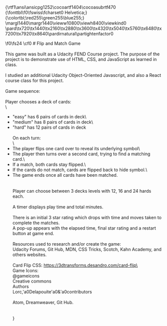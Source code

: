 {\rtf1\ansi\ansicpg1252\cocoartf1404\cocoasubrtf470
{\fonttbl\f0\fswiss\fcharset0 Helvetica;}
{\colortbl;\red255\green255\blue255;}
\margl1440\margr1440\vieww10800\viewh8400\viewkind0
\pard\tx720\tx1440\tx2160\tx2880\tx3600\tx4320\tx5040\tx5760\tx6480\tx7200\tx7920\tx8640\pardirnatural\partightenfactor0

\f0\fs24 \cf0 # Flip and Match Game\
\
This game was built as a Udacity FEND Course project. The purpose of the project is to demonstrate use of HTML, CSS, and JavaScript as learned in class.\
\
I studied an additional Udacity Object-Oriented Javascript, and also a React course class for this project.\
\
Game sequence:\
\
Player chooses a deck of cards:\
\
- "easy" has 6 pairs of cards in deck\
- "medium" has 8 pairs of cards in deck\
- "hard" has 12 pairs of cards in deck\
\
On each turn:\
\
- The player flips one card over to reveal its underlying symbol\
- The player then turns over a second card, trying to find a matching card.\
- If a match, both cards stay flipped.\
- If the cards do not match, cards are flipped back to hide symbol.\
- The game ends once all cards have been matched.\
\
\
Player can choose between 3 decks levels with 12, 16 and 24 hards each.\
 \
A timer displays play time and total minutes.\
\
There is an initial 3 star rating which drops with time and moves taken to complete the matches.\
A pop-up appears with the elapsed time, final star rating and a restart button at game end.\
\
Resources used to research and/or create the game:\
Udacity Forums, Git Hub, MDN, CSS Tricks, Scotch, Kahn Academy, and others websites.\
\
Card Flip CSS: https://3dtransforms.desandro.com/card-flip\
\
Game Icons:\
@gameicons\
Creative commons\
Authors\
Lorc,\'a0Delapouite\'a0&\'a0contributors\
\
Atom, Dreamweaver, Git Hub.\
\
\
}
